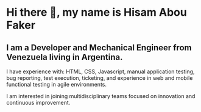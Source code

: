 # Hi there 👋, my name is Hisam Abou Faker

## I am a **Developer** and **Mechanical Engineer** from **Venezuela** living in **Argentina**.

I have experience with: HTML, CSS, Javascript,  manual application testing, bug reporting, test execution, ticketing, and experience in web and mobile functional testing in agile environments.

I am interested in joining multidisciplinary teams focused on innovation and continuous improvement.
